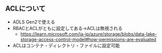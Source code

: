 ## ACLについて
- ADLS Gen2で使える
- RBACとACLがともに設定してある→ACLは無視される
  - https://learn.microsoft.com/ja-jp/azure/storage/blobs/data-lake-storage-access-control-model#how-permissions-are-evaluated
- ACLはコンテナ・ディレクトリ・ファイルに設定可能